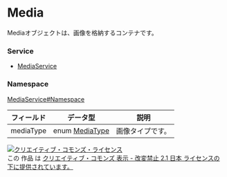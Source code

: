 # Media
Mediaオブジェクトは、画像を格納するコンテナです。
### Service
+ [MediaService](../../services/MediaService.md)

### Namespace
[MediaService#Namespace](../../services/MediaService.md#namespace)

| フィールド | データ型 | 説明 | 
|---|---|---|
| mediaType| enum <a href="MediaType.md">MediaType</a>| 画像タイプです。 |

<a rel="license" href="http://creativecommons.org/licenses/by-nd/2.1/jp/"><img alt="クリエイティブ・コモンズ・ライセンス" style="border-width:0" src="https://i.creativecommons.org/l/by-nd/2.1/jp/88x31.png" /></a><br />この 作品 は <a rel="license" href="http://creativecommons.org/licenses/by-nd/2.1/jp/">クリエイティブ・コモンズ 表示 - 改変禁止 2.1 日本 ライセンスの下に提供されています。</a>
